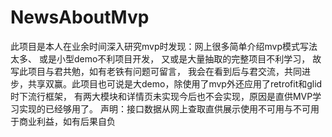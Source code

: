# NewsAboutMvp
此项目是本人在业余时间深入研究mvp时发现：网上很多简单介绍mvp模式写法太多、
或是小型demo不利项目开发，
又或是大量抽取的完整项目不利学习，
故写此项目与君共勉，如有老铁有问题可留言，
我会在看到后与君交流，共同进步，共享双赢。此项目也可说是大demo，除使用了mvp外还应用了retrofit和glid时下流行框架，
有两大模块和详情页未实现今后也不会实现，原因是直供MVP学习实现的已经够用了。
声明：接口数据从网上查取直供展示使用不可用与不可用于商业利益，如有后果自负
